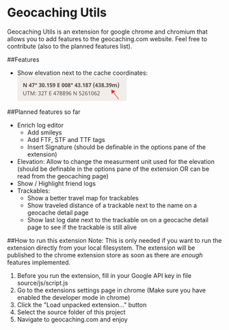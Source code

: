 # Geocaching Utils
Geocaching Utils is an extension for google chrome and chromium that allows you to add features to the geocaching.com website.
Feel free to contribute (also to the planned features list).

##Features
- Show elevation next to the cache coordinates: ![image of elevation feature](readmeRcs/ElevationFeature.png
 "Elevation Feature")
 
 
##Planned features so far
- Enrich log editor
	- Add smileys
	- Add FTF, STF and TTF tags
	- Insert Signature (should be definable in the options pane of the extension)
- Elevation: Allow to change the measurment unit used for the elevation (should be definable in the options pane of the extension OR can be read from the geocaching page)
- Show / Highlight friend logs
- Trackables:
	- Show a better travel map for trackables
	- Show traveled distance of a trackable next to the name on a geocache detail page
	- Show last log date next to the trackable on on a geocache detail page to see if the trackable is still alive


##How to run this extension
Note: This is only needed if you want to run the extension directly from your local filesystem. The extension will be published to the chrome extension store as soon as there are _enough_ features implemented.

1. Before you run the extension, fill in your Google API key in file source/js/script.js
2. Go to the extensions settings page in chrome (Make sure you have enabled the developer mode in chrome)
3. Click the "Load unpacked extension..." button
4. Select the source folder of this project
5. Navigate to geocaching.com and enjoy